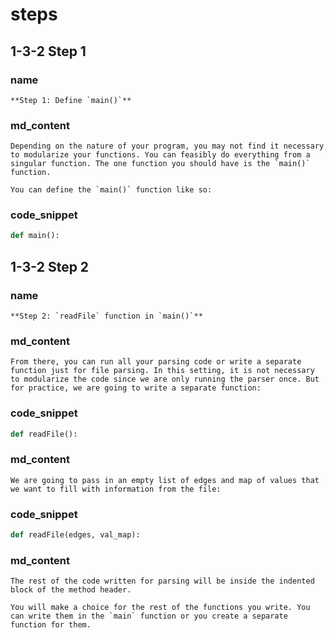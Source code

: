 <!--title={Writing a Main Function}-->

<!--badges={Python:22,Algorithms:11}-->

<!--concepts={directedGraphs, introToGraphs, useOfGraphs}-->

# steps

## 1-3-2 Step 1

### name

```
**Step 1: Define `main()`**
```

### md_content

```
Depending on the nature of your program, you may not find it necessary to modularize your functions. You can feasibly do everything from a singular function. The one function you should have is the `main()` function.

You can define the `main()` function like so:
```

### code_snippet

```python
def main():
```

## 1-3-2 Step 2

### name

```
**Step 2: `readFile` function in `main()`**
```

### md_content

```
From there, you can run all your parsing code or write a separate function just for file parsing. In this setting, it is not necessary to modularize the code since we are only running the parser once. But for practice, we are going to write a separate function:
```

### code_snippet

```python
def readFile():
```

### md_content

```
We are going to pass in an empty list of edges and map of values that we want to fill with information from the file:
```

### code_snippet

```python
def readFile(edges, val_map):
```

### md_content

```
The rest of the code written for parsing will be inside the indented block of the method header.

You will make a choice for the rest of the functions you write. You can write them in the `main` function or you create a separate function for them.
```